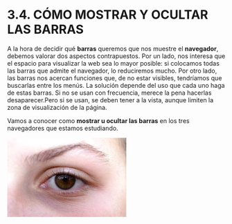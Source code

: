 
# 3.4. CÓMO MOSTRAR Y OCULTAR LAS BARRAS

A la hora de decidir qué **barras** queremos que nos muestre el **navegador**, debemos valorar dos aspectos contrapuestos. Por un lado, nos interesa que el espacio para visualizar la web sea lo mayor posible: si colocamos todas las barras que admite el navegador, lo reduciremos mucho. Por otro lado, las barras nos acercan funciones que, de no estar visibles, tendríamos que buscarlas entre los menús. La solución depende del uso que cada uno haga de estas barras. Si no se usan con frecuencia, merece la pena hacerlas desaparecer.Pero si se usan, se deben tener a la vista, aunque limiten la zona de visualización de la página. 

Vamos a conocer como **mostrar u ocultar las barras** en los tres navegadores que estamos estudiando.

![2.22. Close up of eye. Autor: Lourie Pieterse. http://commons.wikimedia.org.  Creative Commons Attribution-Share Alike 3.0 Unported.](img/mostrar.jpg)

 

